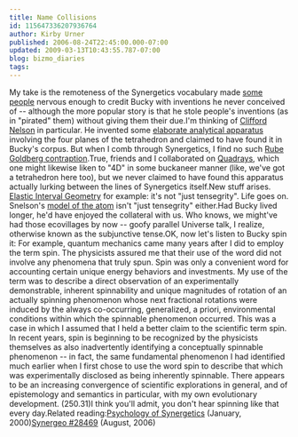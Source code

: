 ```yaml
---
title: Name Collisions
id: 115647336207936764
author: Kirby Urner
published: 2006-08-24T22:45:00.000-07:00
updated: 2009-03-13T10:43:55.787-07:00
blog: bizmo_diaries
tags: 
---
```


My take is the remoteness of the Synergetics vocabulary made [some people](http://mathforum.org/kb/message.jspa?messageID=6641603&tstart=0) nervous enough to credit Bucky with inventions he never conceived of -- although the more popular story is that he stole people's inventions (as in "pirated" them) without giving them their due.I'm thinking of [Clifford Nelson](http://mathforum.org/kb/thread.jspa?threadID=1910459&tstart=0) in particular.  He invented some [elaborate analytical apparatus](http://mathworld.wolfram.com/SynergeticsCoordinates.html) involving the four planes of the tetrahedron and claimed to have found it in Bucky's corpus.  But when I comb through Synergetics, I find no such [Rube Goldberg contraption](http://en.wikipedia.org/wiki/Rube_Goldberg).True, friends and I collaborated on [Quadrays](http://www.grunch.net/synergetics/quadrays.html), which one might likewise liken to "4D" in some buckaneer manner (like, we've got a tetrahedron here too), but we never claimed to have found this apparatus actually lurking between the lines of Synergetics itself.New stuff arises.   [Elastic Interval Geometry](http://controlroom.blogspot.com/2006/05/elastic-interval-geometry.html) for example: it's not "just tensegrity".  Life goes on.  Snelson's [model of the atom](http://www.kennethsnelson.net/icons/atom.htm) isn't "just tensegrity" either.Had Bucky lived longer, he'd have enjoyed the collateral with us.  Who knows, we might've had those ecovillages by now -- goofy parallel Universe talk, I realize, otherwise known as the subjunctive tense.OK, now let's listen to Bucky spin it: For example, quantum mechanics came many years after I did to employ the term spin. The physicists assured me that their use of the word did not involve any phenomena that truly spun. Spin was only a convenient word for accounting certain unique energy behaviors and investments. My use of the term was to describe a direct observation of an experimentally demonstrable, inherent spinnability and unique magnitudes of rotation of an actually spinning phenomenon whose next fractional rotations were induced by the always co-occurring, generalized, a priori, environmental conditions within which the spinnable phenomenon occurred. This was a case in which I assumed that I held a better claim to the scientific term spin. In recent years, spin is beginning to be recognized by the physicists themselves as also inadvertently identifying a conceptually spinnable phenomenon --  in fact, the same fundamental phenomenon I had identified much earlier when I first chose to use the word spin to describe that which was experimentally disclosed as being inherently spinnable. There appears to be an increasing convergence of scientific explorations in general, and of epistemology and semantics in particular, with my own evolutionary development. (250.31)I think you'll admit, you don't hear spinning like that every day.Related reading:[Psychology of Synergetics](http://www.grunch.net/synergetics/psych.html) (January, 2000)[Synergeo #28469](http://groups.yahoo.com/group/synergeo/message/28469) (August, 2006)